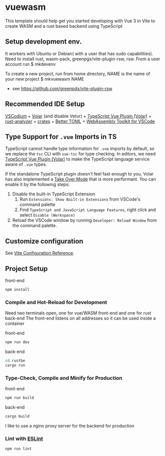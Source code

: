 # vuewasm

This template should help get you started developing with Vue 3 in Vite to create WASM and a rust based backend using TypeScript

## Setup development env.
It workers with Ubuntu or Debian( with a user that has sudo capabilities).
Need to install rust, wasm-pack,  greenpgx/vite-plugin-rsw, rsw.
From a user account run 
$ mkdevenv


To create a new project, run from home directory, NAME is the name of your new project
$ mkvuewasm NAME

* see https://github.com/greenpdx/vite-plugin-rsw


## Recommended IDE Setup

[VSCodium](https://vscodium.com/) + [Volar](https://marketplace.visualstudio.com/items?itemName=Vue.volar) (and disable Vetur) + [TypeScript Vue Plugin (Volar)](https://marketplace.visualstudio.com/items?itemName=Vue.vscode-typescript-vue-plugin) +
[rust-analyzer](https://marketplace.visualstudio.com/items?itemName=rust-lang.rust-analyzer) +
[crates](https://marketplace.visualstudio.com/items?itemName=serayuzgur.crates) +
[Better TOML](https://marketplace.visualstudio.com/items?itemName=bungcip.better-toml) +
[WebAssembly Toolkit for VSCode](https://marketplace.visualstudio.com/items?itemName=dtsvet.vscode-wasm)

## Type Support for `.vue` Imports in TS

TypeScript cannot handle type information for `.vue` imports by default, so we replace the `tsc` CLI with `vue-tsc` for type checking. In editors, we need [TypeScript Vue Plugin (Volar)](https://marketplace.visualstudio.com/items?itemName=Vue.vscode-typescript-vue-plugin) to make the TypeScript language service aware of `.vue` types.

If the standalone TypeScript plugin doesn't feel fast enough to you, Volar has also implemented a [Take Over Mode](https://github.com/johnsoncodehk/volar/discussions/471#discussioncomment-1361669) that is more performant. You can enable it by the following steps:

1. Disable the built-in TypeScript Extension
    1) Run `Extensions: Show Built-in Extensions` from VSCode's command palette
    2) Find `TypeScript and JavaScript Language Features`, right click and select `Disable (Workspace)`
2. Reload the VSCode window by running `Developer: Reload Window` from the command palette.

## Customize configuration

See [Vite Configuration Reference](https://vitejs.dev/config/).

## Project Setup

front-end
```sh
npm install
```

### Compile and Hot-Reload for Development
Need two terminals open, one for vue/WASM front-end and one for rust back-end
The front-end listens on all addresses so it can be used inside a container

front-end
```sh
npm run dev
```

back-end
```sh
cd rustbe
cargo run
```

### Type-Check, Compile and Minify for Production

front-end
```sh
npm run build
```

back-end
```sh
cargo build
```
I like to use a nginx proxy server for the backend for production

### Lint with [ESLint](https://eslint.org/)

```sh
npm run lint
```
